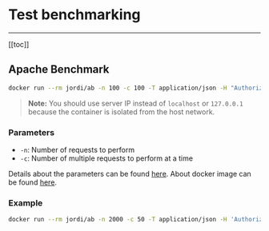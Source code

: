 # Test benchmarking

---

[[toc]]

## Apache Benchmark

```bash
docker run --rm jordi/ab -n 100 -c 100 -T application/json -H "Authorization: Bearer USER_TOKEN" -v 2 http://<server_ip>:3000/api/v1/users/me
```

> **Note:** You should use server IP instead of `localhost` or `127.0.0.1` because the container is isolated from the host network.

### Parameters

- `-n`: Number of requests to perform
- `-c`: Number of multiple requests to perform at a time

Details about the parameters can be found [here](https://httpd.apache.org/docs/current/programs/ab.html). About docker image can be found [here](https://hub.docker.com/r/jordi/ab).

### Example

```bash
docker run --rm jordi/ab -n 2000 -c 50 -T application/json -H 'Authorization: Bearer eyJhbGciOiJIUzI1NiIsInR5cCI6IkpXVCJ9.eyJpZCI6Ijk1N2JiZWIwLTMyM2ItNGNhZi1iNDI0LTBlNWUxMzliMThjOSIsInJvbGUiOiIiLCJzZXNzaW9uSWQiOiJmZGE1Zjk3ZC02ODVhLTQ5ZDktYTJjMi1kOWFlNTFlZGQ2Y2EiLCJpYXQiOjE3MjI3NzE0MjIsImV4cCI6MTcyMjg1NzgyMn0.WjRnyeic_rxsZCSLvp1MfzpE5Bi8CYG6qeeA5OXFdbQ' -v 2 http://192.168.1.184:3000/api/v1/users/me
```